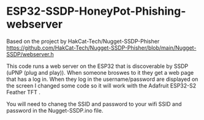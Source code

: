 # ESP32-SSDP-HoneyPot-Phishing-webserver

Based on the project by HakCat-Tech/Nugget-SSDP-Phisher https://github.com/HakCat-Tech/Nugget-SSDP-Phisher/blob/main/Nugget-SSDP/webserver.h

This code runs a web server on the ESP32 that is discoverable by SSDP (uPNP (plug and play)).
When someone broswes to it they get a web page that has a log in. When they log in the username/password are displayed on the screen
I changed some code so it will work with the Adafruit ESP32-S2 Feather TFT .

You will need to chaneg the SSID and password to your wifi SSID and password in the Nugget-SSDP.ino file.
